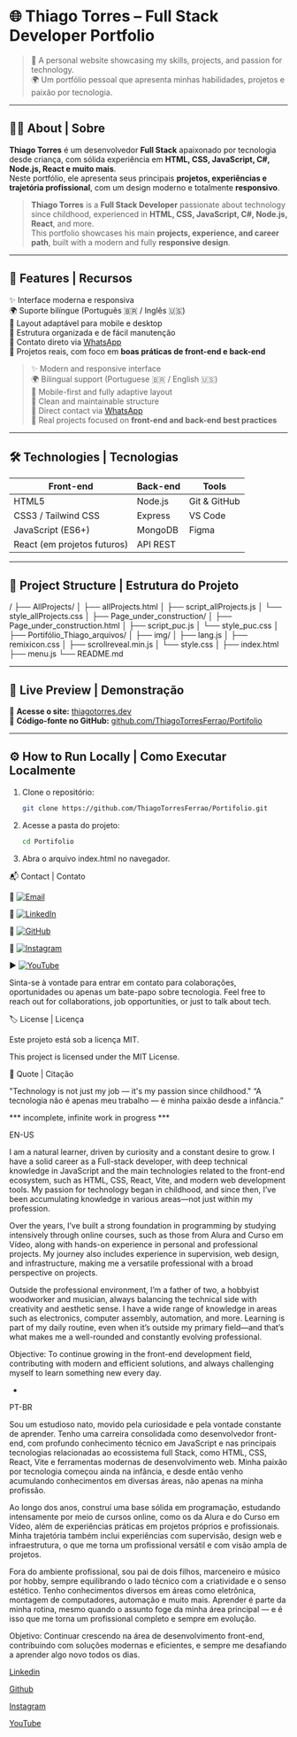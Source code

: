 # 🌐 Thiago Torres – Full Stack Developer Portfolio

> 🚀 A personal website showcasing my skills, projects, and passion for technology.  
> 🌍 Um portfólio pessoal que apresenta minhas habilidades, projetos e paixão por tecnologia.

---

## 🧑‍💻 About | Sobre

**Thiago Torres** é um desenvolvedor **Full Stack** apaixonado por tecnologia desde criança, com sólida experiência em **HTML, CSS, JavaScript, C#, Node.js, React e muito mais**.  
Neste portfólio, ele apresenta seus principais **projetos, experiências e trajetória profissional**, com um design moderno e totalmente **responsivo**.

> **Thiago Torres** is a **Full Stack Developer** passionate about technology since childhood, experienced in **HTML, CSS, JavaScript, C#, Node.js, React**, and more.  
> This portfolio showcases his main **projects, experience, and career path**, built with a modern and fully **responsive design**.

---

## 🎨 Features | Recursos

✨ Interface moderna e responsiva  
🌍 Suporte bilíngue (Português 🇧🇷 / Inglês 🇺🇸)  
📱 Layout adaptável para mobile e desktop  
🧩 Estrutura organizada e de fácil manutenção  
💬 Contato direto via [WhatsApp](https://wa.me/5535997629116?text=Hello%2C%20I%20would%20like%20to%20talk%20about%20the%20Hellforge%21)  
🧠 Projetos reais, com foco em **boas práticas de front-end e back-end**  

> ✨ Modern and responsive interface  
> 🌍 Bilingual support (Portuguese 🇧🇷 / English 🇺🇸)  
> 📱 Mobile-first and fully adaptive layout  
> 🧩 Clean and maintainable structure  
> 💬 Direct contact via [WhatsApp](https://wa.me/5535997629116?text=Hello%2C%20I%20would%20like%20to%20talk%20about%20the%20Hellforge%21)  
> 🧠 Real projects focused on **front-end and back-end best practices**

---

## 🛠️ Technologies | Tecnologias

| Front-end | Back-end | Tools |
|------------|-----------|--------|
| HTML5 | Node.js | Git & GitHub |
| CSS3 / Tailwind CSS | Express | VS Code |
| JavaScript (ES6+) | MongoDB | Figma |
| React (em projetos futuros) | API REST | |

---

## 🧩 Project Structure | Estrutura do Projeto

/
├── AllProjects/
│   ├── allProjects.html
│   ├── script_allProjects.js
│   └── style_allProjects.css
│
├── Page_under_construction/
│   ├── Page_under_construction.html
│   ├── script_puc.js
│   └── style_puc.css
│
├── Portifólio_Thiago_arquivos/
│   ├── img/
│   ├── lang.js
│   ├── remixicon.css
│   ├── scrollreveal.min.js
│   └── style.css
│
├── index.html
├── menu.js
└── README.md


---

## 🚀 Live Preview | Demonstração

🔗 **Acesse o site:** [thiagotorres.dev](https://thiagotorres.dev/)  
💾 **Código-fonte no GitHub:** [github.com/ThiagoTorresFerrao/Portifolio](https://github.com/ThiagoTorresFerrao/Portifolio)

---

## ⚙️ How to Run Locally | Como Executar Localmente

1. Clone o repositório:
   ```bash
   git clone https://github.com/ThiagoTorresFerrao/Portifolio.git

2. Acesse a pasta do projeto:
    ```bash
    cd Portifolio

3. Abra o arquivo index.html no navegador.



📬 Contact | Contato

📧 [![Email](https://img.shields.io/badge/Email-D14836?style=for-the-badge&logo=gmail&logoColor=white)](mailto:thiago.guitarrista@bol.com.br)

💼 [![LinkedIn](https://img.shields.io/badge/LinkedIn-0077B5?style=for-the-badge&logo=linkedin&logoColor=white)](https://linkedin.com/in/thiagotorresferrao)

🐙 [![GitHub](https://img.shields.io/badge/GitHub-100000?style=for-the-badge&logo=github&logoColor=white)](https://github.com/ThiagoTorresFerrao)

📸 [![Instagram](https://img.shields.io/badge/Instagram-E4405F?style=for-the-badge&logo=instagram&logoColor=white)](https://www.instagram.com/thiagotorresferrao/)

▶️ [![YouTube](https://img.shields.io/badge/YouTube-FF0000?style=for-the-badge&logo=youtube&logoColor=white)](https://www.youtube.com/@Thiago_Torres)


Sinta-se à vontade para entrar em contato para colaborações, oportunidades ou apenas um bate-papo sobre tecnologia.
Feel free to reach out for collaborations, job opportunities, or just to talk about tech.

🏷️ License | Licença

Este projeto está sob a licença MIT.

This project is licensed under the MIT License.


💬 Quote | Citação

"Technology is not just my job — it's my passion since childhood."
“A tecnologia não é apenas meu trabalho — é minha paixão desde a infância.”


*** incomplete, infinite work in progress ***

EN-US

I am a natural learner, driven by curiosity and a constant desire to grow. I have a solid career as a Full-stack developer, with deep technical knowledge in JavaScript and the main technologies related to the front-end ecosystem, such as HTML, CSS, React, Vite, and modern web development tools. My passion for technology began in childhood, and since then, I’ve been accumulating knowledge in various areas—not just within my profession.

Over the years, I’ve built a strong foundation in programming by studying intensively through online courses, such as those from Alura and Curso em Vídeo, along with hands-on experience in personal and professional projects. My journey also includes experience in supervision, web design, and infrastructure, making me a versatile professional with a broad perspective on projects.

Outside the professional environment, I’m a father of two, a hobbyist woodworker and musician, always balancing the technical side with creativity and aesthetic sense. I have a wide range of knowledge in areas such as electronics, computer assembly, automation, and more. Learning is part of my daily routine, even when it’s outside my primary field—and that’s what makes me a well-rounded and constantly evolving professional.

Objective: To continue growing in the front-end development field, contributing with modern and efficient solutions, and always challenging myself to learn something new every day.


-


PT-BR

Sou um estudioso nato, movido pela curiosidade e pela vontade constante de aprender. Tenho uma carreira consolidada como desenvolvedor front-end, com profundo conhecimento técnico em JavaScript e nas principais tecnologias relacionadas ao ecossistema full Stack, como HTML, CSS, React, Vite e ferramentas modernas de desenvolvimento web. Minha paixão por tecnologia começou ainda na infância, e desde então venho acumulando conhecimentos em diversas áreas, não apenas na minha profissão.

Ao longo dos anos, construí uma base sólida em programação, estudando intensamente por meio de cursos online, como os da Alura e do Curso em Vídeo, além de experiências práticas em projetos próprios e profissionais. Minha trajetória também inclui experiências com supervisão, design web e infraestrutura, o que me torna um profissional versátil e com visão ampla de projetos.

Fora do ambiente profissional, sou pai de dois filhos, marceneiro e músico por hobby, sempre equilibrando o lado técnico com a criatividade e o senso estético. Tenho conhecimentos diversos em áreas como eletrônica, montagem de computadores, automação e muito mais. Aprender é parte da minha rotina, mesmo quando o assunto foge da minha área principal — e é isso que me torna um profissional completo e sempre em evolução.

Objetivo: Continuar crescendo na área de desenvolvimento front-end, contribuindo com soluções modernas e eficientes, e sempre me desafiando a aprender algo novo todos os dias.



[Linkedin](https://www.linkedin.com/in/thiago-f-torres/)

[Github](https://github.com/ThiagoTorresFerrao)

[Instagram](https://www.instagram.com/thiagotorresferrao/)

[YouTube](https://www.youtube.com/@Thiago_Torres)